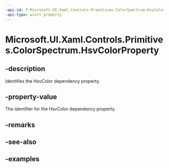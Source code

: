 ```yaml
---
-api-id: P:Microsoft.UI.Xaml.Controls.Primitives.ColorSpectrum.HsvColorProperty
-api-type: winrt property
---
```


<!-- Property syntax.
public DependencyProperty HsvColorProperty { get; }
-->

# Microsoft.UI.Xaml.Controls.Primitives.ColorSpectrum.HsvColorProperty

## -description

Identifies the HsvColor dependency property.

## -property-value

The identifier for the HsvColor dependency property.

## -remarks

## -see-also

## -examples


